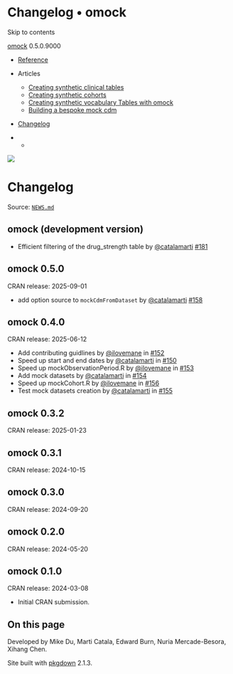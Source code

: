 # Changelog • omock

Skip to contents

[omock](../index.html) 0.5.0.9000

  * [Reference](../reference/index.html)
  * Articles
    * [Creating synthetic clinical tables](../articles/a01_Creating_synthetic_clinical_tables.html)
    * [Creating synthetic cohorts](../articles/a02_Creating_synthetic_cohorts.html)
    * [Creating synthetic vocabulary Tables with omock](../articles/a03_Creating_a_synthetic_vocabulary.html)
    * [Building a bespoke mock cdm](../articles/a04_Building_a_bespoke_mock_cdm.html)
  * [Changelog](../news/index.html)


  *   * [](https://github.com/ohdsi/omock/)



![](../logo.png)

# Changelog

Source: [`NEWS.md`](https://github.com/ohdsi/omock/blob/main/NEWS.md)

## omock (development version)

  * Efficient filtering of the drug_strength table by [@catalamarti](https://github.com/catalamarti) [#181](https://github.com/ohdsi/omock/issues/181)



## omock 0.5.0

CRAN release: 2025-09-01

  * add option source to `mockCdmFromDataset` by [@catalamarti](https://github.com/catalamarti) [#158](https://github.com/ohdsi/omock/issues/158)



## omock 0.4.0

CRAN release: 2025-06-12

  * Add contributing guidlines by [@ilovemane](https://github.com/ilovemane) in [#152](https://github.com/ohdsi/omock/issues/152)
  * Speed up start and end dates by [@catalamarti](https://github.com/catalamarti) in [#150](https://github.com/ohdsi/omock/issues/150)
  * Speed up mockObservationPeriod.R by [@ilovemane](https://github.com/ilovemane) in [#153](https://github.com/ohdsi/omock/issues/153)
  * Add mock datasets by [@catalamarti](https://github.com/catalamarti) in [#154](https://github.com/ohdsi/omock/issues/154)
  * Speed up mockCohort.R by [@ilovemane](https://github.com/ilovemane) in [#156](https://github.com/ohdsi/omock/issues/156)
  * Test mock datasets creation by [@catalamarti](https://github.com/catalamarti) in [#155](https://github.com/ohdsi/omock/issues/155)



## omock 0.3.2

CRAN release: 2025-01-23

## omock 0.3.1

CRAN release: 2024-10-15

## omock 0.3.0

CRAN release: 2024-09-20

## omock 0.2.0

CRAN release: 2024-05-20

## omock 0.1.0

CRAN release: 2024-03-08

  * Initial CRAN submission.



## On this page

Developed by Mike Du, Marti Catala, Edward Burn, Nuria Mercade-Besora, Xihang Chen.

Site built with [pkgdown](https://pkgdown.r-lib.org/) 2.1.3.
